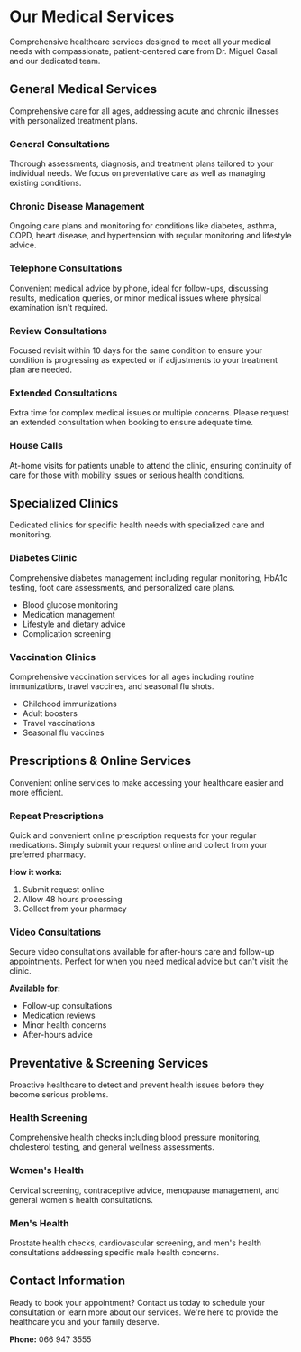 # Our Medical Services

Comprehensive healthcare services designed to meet all your medical needs with compassionate, patient-centered care from Dr. Miguel Casali and our dedicated team.

## General Medical Services

Comprehensive care for all ages, addressing acute and chronic illnesses with personalized treatment plans.

### General Consultations

Thorough assessments, diagnosis, and treatment plans tailored to your individual needs. We focus on preventative care as well as managing existing conditions.

### Chronic Disease Management

Ongoing care plans and monitoring for conditions like diabetes, asthma, COPD, heart disease, and hypertension with regular monitoring and lifestyle advice.

### Telephone Consultations

Convenient medical advice by phone, ideal for follow-ups, discussing results, medication queries, or minor medical issues where physical examination isn't required.

### Review Consultations

Focused revisit within 10 days for the same condition to ensure your condition is progressing as expected or if adjustments to your treatment plan are needed.

### Extended Consultations

Extra time for complex medical issues or multiple concerns. Please request an extended consultation when booking to ensure adequate time.

### House Calls

At-home visits for patients unable to attend the clinic, ensuring continuity of care for those with mobility issues or serious health conditions.

## Specialized Clinics

Dedicated clinics for specific health needs with specialized care and monitoring.

### Diabetes Clinic

Comprehensive diabetes management including regular monitoring, HbA1c testing, foot care assessments, and personalized care plans.

- Blood glucose monitoring
- Medication management
- Lifestyle and dietary advice
- Complication screening

### Vaccination Clinics

Comprehensive vaccination services for all ages including routine immunizations, travel vaccines, and seasonal flu shots.

- Childhood immunizations
- Adult boosters
- Travel vaccinations
- Seasonal flu vaccines

## Prescriptions & Online Services

Convenient online services to make accessing your healthcare easier and more efficient.

### Repeat Prescriptions

Quick and convenient online prescription requests for your regular medications. Simply submit your request online and collect from your preferred pharmacy.

**How it works:**
1. Submit request online
2. Allow 48 hours processing
3. Collect from your pharmacy

### Video Consultations

Secure video consultations available for after-hours care and follow-up appointments. Perfect for when you need medical advice but can't visit the clinic.

**Available for:**
- Follow-up consultations
- Medication reviews
- Minor health concerns
- After-hours advice

## Preventative & Screening Services

Proactive healthcare to detect and prevent health issues before they become serious problems.

### Health Screening

Comprehensive health checks including blood pressure monitoring, cholesterol testing, and general wellness assessments.

### Women's Health

Cervical screening, contraceptive advice, menopause management, and general women's health consultations.

### Men's Health

Prostate health checks, cardiovascular screening, and men's health consultations addressing specific male health concerns.

## Contact Information

Ready to book your appointment? Contact us today to schedule your consultation or learn more about our services. We're here to provide the healthcare you and your family deserve.

**Phone:** 066 947 3555
